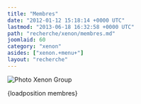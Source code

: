 ```yaml
---
title: "Membres"
date: "2012-01-12 15:18:14 +0000 UTC"
lastmod: "2013-06-18 16:32:58 +0000 UTC"
path: "recherche/xenon/membres.md"
joomlaid: 60
category: "xenon"
asides: ["xenon.+menu+"]
layout: "recherche"
---
```

![Photo Xenon Group](images/Recherche/Xenon/PhotoXenonGroup.jpg)

  

{loadposition membres}
